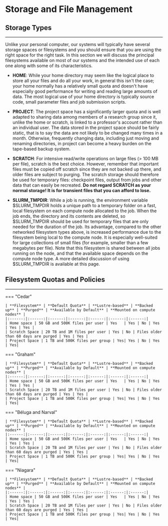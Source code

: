 # **Storage and File Management**

## **Storage Types**
<div style="border-bottom: 1px solid black; width: 100%; margin: 2px auto;"></div>

Unlike your personal computer, our systems will typically have several storage spaces or filesystems and you should ensure that you are using the right space for the right task. In this section we will discuss the principal filesystems available on most of our systems and the intended use of each one along with some of its characteristics.

- **HOME**: While your home directory may seem like the logical place to store all your files and do all your work, in general this isn't the case; your home normally has a relatively small quota and doesn't have especially good performance for writing and reading large amounts of data. The most logical use of your home directory is typically source code, small parameter files and job submission scripts.

- **PROJECT**: The project space has a significantly larger quota and is well adapted to sharing data among members of a research group since it, unlike the home or scratch, is linked to a professor's account rather than an individual user. The data stored in the project space should be fairly static, that is to say the data are not likely to be changed many times in a month. Otherwise, frequently changing data, including just moving and renaming directories, in project can become a heavy burden on the tape-based backup system.

- **SCRATCH**: For intensive read/write operations on large files (> 100 MB per file), scratch is the best choice. However, remember that important files must be copied off scratch since they are not backed up there, and older files are subject to purging. The scratch storage should therefore be used for temporary files: checkpoint files, output from jobs and other data that can easily be recreated. **Do not regard SCRATCH as your normal storage! It is for transient files that you can afford to lose.**

- **SLURM_TMPDIR**: While a job is running, the environment variable $SLURM_TMPDIR holds a unique path to a temporary folder on a fast, local filesystem on each compute node allocated to the job. When the job ends, the directory and its contents are deleted, so $SLURM_TMPDIR should be used for temporary files that are only needed for the duration of the job. Its advantage, compared to the other networked filesystem types above, is increased performance due to the filesystem being local to the compute node. It is especially well-suited for large collections of small files (for example, smaller than a few megabytes per file). Note that this filesystem is shared between all jobs running on the node, and that the available space depends on the compute node type. A more detailed discussion of using $SLURM_TMPDIR is available at this page.

## **Filesystem Quotas and Policies**
<div style="border-bottom: 1px solid black; width: 100%; margin: 2px auto;"></div>

=== "Cedar"

	| **Filesystem** | **Default Quota** | **Lustre-based** | **Backed up** | **Purged** | **Available by Default** | **Mounted on compute nodes** |
	|:------:|:------:|:------:|:------:|:------:|:------:|:------:|       
	| Home space | 50 GB and 500K files per user | Yes   | Yes | No | Yes | Yes | Yes |
	| Scratch Space | 20 TB and 1M files per user | Yes | No | Files older than 60 days are purged | Yes | Yes |	
	| Project Space | 1 TB and 500K files per group | Yes| Yes | No | Yes | Yes|	

=== "Graham"

	| **Filesystem** | **Default Quota** | **Lustre-based** | **Backed up** | **Purged** | **Available by Default** | **Mounted on compute nodes** |
	|:------:|:------:|:------:|:------:|:------:|:------:|:------:|       
	| Home space | 50 GB and 500K files per user | Yes   | Yes | No | Yes | Yes | Yes |
	| Scratch Space | 20 TB and 1M files per user | Yes | No | Files older than 60 days are purged | Yes | Yes |
	| Project Space | 1 TB and 500K files per group | Yes| Yes | No | Yes | Yes|

=== "Béluga and Narval"

	| **Filesystem** | **Default Quota** | **Lustre-based** | **Backed up** | **Purged** | **Available by Default** | **Mounted on compute nodes** |
	|:------:|:------:|:------:|:------:|:------:|:------:|:------:|       
	| Home space | 50 GB and 500K files per user | Yes   | Yes | No | Yes | Yes | Yes |
	| Scratch Space | 20 TB and 1M files per user | Yes | No | Files older than 60 days are purged | Yes | Yes |
	| Project Space | 1 TB and 500K files per group | Yes| Yes | No | Yes | Yes|

=== "Niagara"

	| **Filesystem** | **Default Quota** | **Lustre-based** | **Backed up** | **Purged** | **Available by Default** | **Mounted on compute nodes** |
	|:------:|:------:|:------:|:------:|:------:|:------:|:------:|       
	| Home space | 50 GB and 500K files per user | Yes   | Yes | No | Yes | Yes | Yes |
	| Scratch Space | 20 TB and 1M files per user | Yes | No | Files older than 60 days are purged | Yes | Yes |
	| Project Space | 1 TB and 500K files per group | Yes| Yes | No | Yes | Yes|